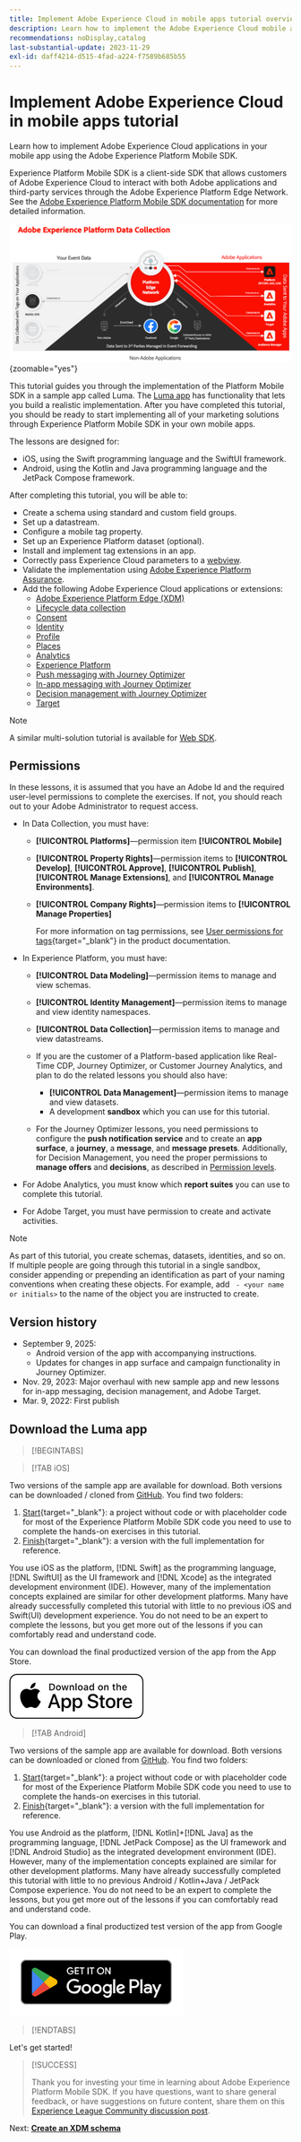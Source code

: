 ```yaml
---
title: Implement Adobe Experience Cloud in mobile apps tutorial overview
description: Learn how to implement the Adobe Experience Cloud mobile applications. This tutorial guides you through an implementation of Experience Cloud applications in a sample Swift app.
recommendations: noDisplay,catalog
last-substantial-update: 2023-11-29
exl-id: daff4214-d515-4fad-a224-f7589b685b55
---
```

# Implement Adobe Experience Cloud in mobile apps tutorial

Learn how to implement Adobe Experience Cloud applications in your mobile app using the Adobe Experience Platform Mobile SDK.

Experience Platform Mobile SDK is a client-side SDK that allows customers of Adobe Experience Cloud to interact with both Adobe applications and third-party services through the Adobe Experience Platform Edge Network. See the [Adobe Experience Platform Mobile SDK documentation](https://developer.adobe.com/client-sdks/home/) for more detailed information.

![Architecture](assets/architecture.png){zoomable="yes"}


This tutorial guides you through the implementation of the Platform Mobile SDK in a sample app called Luma. The [Luma app](https://github.com/Adobe-Marketing-Cloud/Luma-iOS-Mobile-App) has functionality that lets you build a realistic implementation. After you have completed this tutorial, you should be ready to start implementing all of your marketing solutions through Experience Platform Mobile SDK in your own mobile apps.

The lessons are designed for:

* iOS, using the Swift programming language and the SwiftUI framework.
* Android, using the Kotlin and Java programming language and the JetPack Compose framework.

After completing this tutorial, you will be able to:

* Create a schema using standard and custom field groups.
* Set up a datastream.
* Configure a mobile tag property.
* Set up an Experience Platform dataset (optional).
* Install and implement tag extensions in an app.
* Correctly pass Experience Cloud parameters to a [webview](web-views.md).
* Validate the implementation using [Adobe Experience Platform Assurance](assurance.md).
* Add the following Adobe Experience Cloud applications or extensions:
  * [Adobe Experience Platform Edge (XDM)](events.md)
  * [Lifecycle data collection](lifecycle-data.md)
  * [Consent](consent.md)
  * [Identity](identity.md)
  * [Profile](profile.md)
  * [Places](places.md)
  * [Analytics](analytics.md)
  * [Experience Platform](platform.md)
  * [Push messaging with Journey Optimizer](journey-optimizer-push.md)
  * [In-app messaging with Journey Optimizer](journey-optimizer-inapp.md)
  * [Decision management with Journey Optimizer](journey-optimizer-offers.md)
  * [Target](target.md)


>[!NOTE]
>
>A similar multi-solution tutorial is available for [Web SDK](../tutorial-web-sdk/overview.md).

## Permissions

In these lessons, it is assumed that you have an Adobe Id and the required user-level permissions to complete the exercises. If not, you should reach out to your Adobe Administrator to request access.

* In Data Collection, you must have:
  * **[!UICONTROL Platforms]**&mdash;permission item **[!UICONTROL Mobile]**
  * **[!UICONTROL Property Rights]**&mdash;permission items to **[!UICONTROL Develop]**, **[!UICONTROL Approve]**, **[!UICONTROL Publish]**, **[!UICONTROL Manage Extensions]**, and **[!UICONTROL Manage Environments]**.
  * **[!UICONTROL Company Rights]**&mdash;permission items to **[!UICONTROL Manage Properties]**
  
    For more information on tag permissions, see [User permissions for tags](https://experienceleague.adobe.com/en/docs/experience-platform/tags/admin/user-permissions){target="_blank"} in the product documentation.
* In Experience Platform, you must have:
  * **[!UICONTROL Data Modeling]**&mdash;permission items to manage and view schemas.
  * **[!UICONTROL Identity Management]**&mdash;permission items to manage and view identity namespaces.
  * **[!UICONTROL Data Collection]**&mdash;permission items to manage and view datastreams.

  * If you are the customer of a Platform-based application like Real-Time CDP, Journey Optimizer, or Customer Journey Analytics, and plan to do the related lessons you should also have:
    * **[!UICONTROL Data Management]**&mdash;permission items to manage and view datasets.
    * A development **sandbox** which you can use for this tutorial.
  
  * For the Journey Optimizer lessons, you need permissions to configure the **push notification service** and to create an **app surface**, a **journey**, a **message**, and **message presets**. Additionally, for Decision Management, you need the proper permissions to **manage offers** and **decisions**, as described in [Permission levels](https://experienceleague.adobe.com/en/docs/journey-optimizer/using/access-control/high-low-permissions).

* For Adobe Analytics, you must know which **report suites** you can use to complete this tutorial.

* For Adobe Target, you must have permission to create and activate activities.


>[!NOTE]
>
>As part of this tutorial, you create schemas, datasets, identities, and so on. If multiple people are going through this tutorial in a single sandbox, consider appending or prepending an identification as part of your naming conventions when creating these objects. For example, add ` - <your name or initials>` to the name of the object you are instructed to create.

## Version history

* September 9, 2025: 
  * Android version of the app with accompanying instructions.
  * Updates for changes in app surface and campaign functionality in Journey Optimizer.
* Nov. 29, 2023: Major overhaul with new sample app and new lessons for in-app messaging, decision management, and Adobe Target.
* Mar. 9, 2022: First publish

## Download the Luma app

>[!BEGINTABS]

>[!TAB iOS]

Two versions of the sample app are available for download. Both versions can be downloaded / cloned from [GitHub](https://github.com/Adobe-Marketing-Cloud/Luma-iOS-Mobile-App). You find two folders:

1. [Start](https://github.com/Adobe-Marketing-Cloud/Luma-iOS-Mobile-App){target="_blank"}: a project without code or with placeholder code for most of the Experience Platform Mobile SDK code you need to use to complete the hands-on exercises in this tutorial.
1. [Finish](https://github.com/Adobe-Marketing-Cloud/Luma-iOS-Mobile-App){target="_blank"}: a version with the full implementation for reference.

You use iOS as the platform, [!DNL Swift] as the programming language, [!DNL SwiftUI] as the UI framework and [!DNL Xcode] as the integrated development environment (IDE). However, many of the implementation concepts explained are similar for other development platforms. Many have already successfully completed this tutorial with little to no previous iOS and Swift(UI) development experience. You do not need to be an expert to complete the lessons, but you get more out of the lessons if you can comfortably read and understand code.

You can download the final productized version of the app from the App Store.

[![Download](assets/download-app.svg)](https://apps.apple.com/us/app/luma-app/id6466588487)

>[!TAB Android]

Two versions of the sample app are available for download. Both versions can be downloaded or cloned from [GitHub](https://github.com/adobe/Luma-Android). You find two folders:

1. [Start](https://github.com/adobe/Luma-Android){target="_blank"}: a project without code or with placeholder code for most of the Experience Platform Mobile SDK code you need to use to complete the hands-on exercises in this tutorial.
1. [Finish](https://github.com/adobe/Luma-Android){target="_blank"}: a version with the full implementation for reference.

You use Android as the platform, [!DNL Kotlin]+[!DNL Java] as the programming language, [!DNL JetPack Compose] as the UI framework and [!DNL Android Studio] as the integrated development environment (IDE). However, many of the implementation concepts explained are similar for other development platforms. Many have already successfully completed this tutorial with little to no previous Android / Kotlin+Java / JetPack Compose experience. You do not need to be an expert to complete the lessons, but you get more out of the lessons if you can comfortably read and understand code.

You can download a final productized test version of the app from Google Play.

[![Download](assets/download-app-android.svg)](https://play.google.com/store/apps/details?id=com.adobe.luma.tutorial.android)

>[!ENDTABS]

Let's get started!

>[!SUCCESS]
>
>Thank you for investing your time in learning about Adobe Experience Platform Mobile SDK. If you have questions, want to share general feedback, or have suggestions on future content, share them on this [Experience League Community discussion post](https://experienceleaguecommunities.adobe.com/t5/adobe-experience-platform-data/tutorial-discussion-implement-adobe-experience-cloud-in-mobile/td-p/443796).

Next: **[Create an XDM schema](create-schema.md)**
